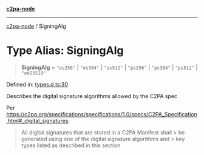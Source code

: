[**c2pa-node**](../README.md)

***

[c2pa-node](../README.md) / SigningAlg

# Type Alias: SigningAlg

> **SigningAlg** = `"es256"` \| `"es384"` \| `"es512"` \| `"ps256"` \| `"ps384"` \| `"ps512"` \| `"ed25519"`

Defined in: [types.d.ts:30](https://github.com/contentauth/c2pa-node-v2/blob/89b34f9846b48a2d62e217587555c0cf0305136a/js-src/types.d.ts#L30)

Describes the digital signature algorithms allowed by the C2PA spec

Per <https://c2pa.org/specifications/specifications/1.0/specs/C2PA_Specification.html#_digital_signatures>:

> All digital signatures that are stored in a C2PA Manifest shall > be generated using one of the digital signature algorithms and > key types listed as described in this section
